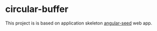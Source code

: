 # circular-buffer

This project is is based on application skeleton [angular-seed](https://github.com/angular/angular-seed) web app.
